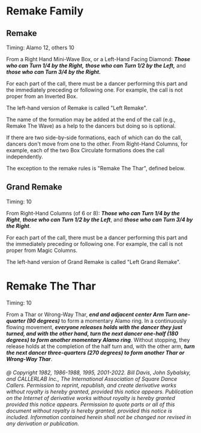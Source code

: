 
# Remake Family

## Remake

Timing: Alamo 12, others 10

From a Right Hand Mini-Wave Box, or a Left-Hand Facing Diamond:
***Those who can Turn 1/4 by the Right,***
***those who can Turn 1/2 by the Left,***
and ***those who can Turn 3/4 by the Right.***

For each part of the call, there must be a dancer performing this part and the immediately preceding
or following one. For example, the call is not proper from an Inverted Box.

The left-hand version of Remake is called "Left Remake".

The name of the formation may be added at the end of the call (e.g., Remake The Wave)
as a help to the dancers but doing so is optional.

If there are two side-by-side formations, each of which can do the call, dancers don't
move from one to the other. From Right-Hand Columns, for example, each of the two Box
Circulate formations does the call independently.

The exception to the remake rules is "Remake The Thar", defined below.

## Grand Remake

Timing: 10

From Right-Hand Columns (of 6 or 8): ***Those who can Turn 1/4 by the Right***, 
***those who can Turn 1/2 by the Left***, 
and ***those who can Turn 3/4 by the Right***.

For each part of the call, there must be a dancer performing this part and the immediately preceding
or following one. For example, the call is not proper from Magic Columns.

The left-hand version of Grand Remake is called "Left Grand Remake".

# Remake The Thar

Timing: 10

From a Thar or Wrong-Way Thar, ***end and adjacent center Arm Turn
one-quarter (90 degrees)*** to form a momentary Alamo ring. In a
continuously flowing movement, ***everyone releases holds with the
dancer they just turned, and with the other hand, turn the next
dancer one-half (180 degrees) to form another momentary Alamo ring***.
Without stopping, they release holds at the completion of the half
turn and, with the other arm, ***turn the next dancer three-quarters
(270 degrees) to form another Thar or Wrong-Way Thar***.

###### @ Copyright 1982, 1986-1988, 1995, 2001-2022. Bill Davis, John Sybalsky, and CALLERLAB Inc., The International Association of Square Dance Callers. Permission to reprint, republish, and create derivative works without royalty is hereby granted, provided this notice appears. Publication on the Internet of derivative works without royalty is hereby granted provided this notice appears. Permission to quote parts or all of this document without royalty is hereby granted, provided this notice is included. Information contained herein shall not be changed nor revised in any derivation or publication.

<!-- Parts
Remake1
Remake2
Remake3
GrandRemake1
GrandRemake2
GrandRemake3
RemaketheThar1
RemaketheThar2
RemaketheThar3
-->
